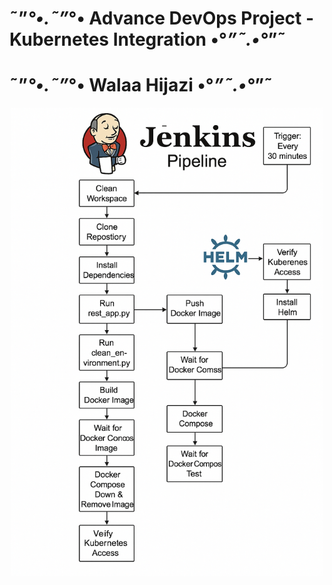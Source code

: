 # ˜”*°•.˜”*°• Advance DevOps Project - Kubernetes Integration •°*”˜.•°*”˜
#                   ˜”*°•.˜”*°• Walaa Hijazi •°*”˜.•°*”˜

<p align="center">
  <img src="images/jenkins_K8s_integration.png" alt="jenkins Diagram with K8s" width="500" height="750">
</p>